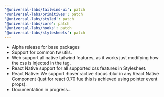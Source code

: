 ```yaml
---
'@universal-labs/tailwind-ui': patch
'@universal-labs/primitives': patch
'@universal-labs/styled': patch
'@universal-labs/core': patch
'@universal-labs/hooks': patch
'@universal-labs/stylesheets': patch
---
```


* Alpha release for base packages
* Support for common tw utils.
* Web support all native tailwind features, as it works just modifying how the css is injected in the tag.
* React Native support for all supported css features in Stylesheet.
* React Native: We support :hover :active :focus :blur in any React Native Component (just for react 0.70 fue this is achieved using pointer event props).
* Documentation in progress...
